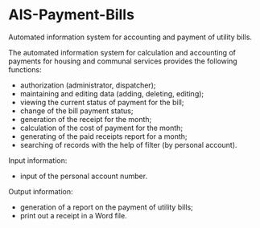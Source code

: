 # AIS-Payment-Bills
Automated information system for accounting and payment of utility bills.

The automated information system for calculation and accounting of payments for housing and communal services provides the following functions:
- authorization (administrator, dispatcher);
- maintaining and editing data (adding, deleting, editing);
- viewing the current status of payment for the bill;
- change of the bill payment status;
- generation of the receipt for the month;
- calculation of the cost of payment for the month;
- generating of the paid receipts report for a month;
- searching of records with the help of filter (by personal account).

Input information:
- input of the personal account number.

Output information:
- generation of a report on the payment of utility bills;
- print out a receipt in a Word file.

